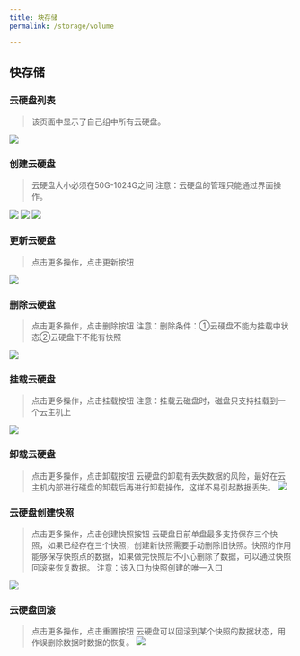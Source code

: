 ```yaml
---
title: 块存储
permalink: /storage/volume

---
```



## 快存储

 
### 云硬盘列表
  > 该页面中显示了自己组中所有云硬盘。
   
   ![](~@vuepress/volume_list_01.png)

### 创建云硬盘
  > 云硬盘大小必须在50G-1024G之间
  > 注意：云硬盘的管理只能通过界面操作。
   
   ![](~@vuepress/volume_create_01.png)
   ![](~@vuepress/volume_create_02.png)
   ![](~@vuepress/volume_create_03.png)
   


### 更新云硬盘
  > 点击更多操作，点击更新按钮
  
   ![](~@vuepress/volume_update_01.png)
  
### 删除云硬盘  
  > 点击更多操作，点击删除按钮
  > 注意：删除条件：①云硬盘不能为挂载中状态②云硬盘下不能有快照

   ![](~@vuepress/volume_delete_01.png)

### 挂载云硬盘  
  > 点击更多操作，点击挂载按钮
  > 注意：挂载云磁盘时，磁盘只支持挂载到一个云主机上

   ![](~@vuepress/volume_attached_01.png)
 
 ### 卸载云硬盘  
  > 点击更多操作，点击卸载按钮
  > 云硬盘的卸载有丢失数据的风险，最好在云主机内部进行磁盘的卸载后再进行卸载操作，这样不易引起数据丢失。
   ![](~@vuepress/volume_attached_01.png)

 ### 云硬盘创建快照 
  > 点击更多操作，点击创建快照按钮
  > 云硬盘目前单盘最多支持保存三个快照，如果已经存在三个快照，创建新快照需要手动删除旧快照。快照的作用能够保存快照点的数据，如果做完快照后不小心删除了数据，可以通过快照回滚来恢复数据。
  > 注意：该入口为快照创建的唯一入口

   ![](~@vuepress/volume_snapshot_01.png)

 ### 云硬盘回滚 
  > 点击更多操作，点击重置按钮
  > 云硬盘可以回滚到某个快照的数据状态，用作误删除数据时数据的恢复。
   ![](~@vuepress/volume_revert_01.png)

